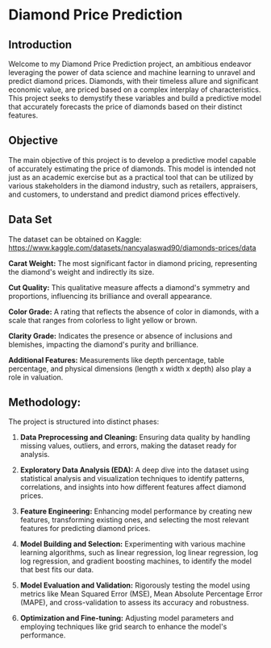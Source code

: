 # Diamond Price Prediction

## Introduction
Welcome to my Diamond Price Prediction project, an ambitious endeavor leveraging the power of data science and machine learning to unravel and predict diamond prices. Diamonds, with their timeless allure and significant economic value, are priced based on a complex interplay of characteristics. This project seeks to demystify these variables and build a predictive model that accurately forecasts the price of diamonds based on their distinct features.

## Objective
The main objective of this project is to develop a predictive model capable of accurately estimating the price of diamonds. This model is intended not just as an academic exercise but as a practical tool that can be utilized by various stakeholders in the diamond industry, such as retailers, appraisers, and customers, to understand and predict diamond prices effectively.

## Data Set
The dataset can be obtained on Kaggle: https://www.kaggle.com/datasets/nancyalaswad90/diamonds-prices/data

**Carat Weight:** The most significant factor in diamond pricing, representing the diamond's weight and indirectly its size.

**Cut Quality:** This qualitative measure affects a diamond's symmetry and proportions, influencing its brilliance and overall appearance.

**Color Grade:** A rating that reflects the absence of color in diamonds, with a scale that ranges from colorless to light yellow or brown.

**Clarity Grade:** Indicates the presence or absence of inclusions and blemishes, impacting the diamond's purity and brilliance.

**Additional Features:** Measurements like depth percentage, table percentage, and physical dimensions (length x width x depth) also play a role in valuation.

## Methodology:

The project is structured into distinct phases:

1. **Data Preprocessing and Cleaning:** Ensuring data quality by handling missing values, outliers, and errors, making the dataset ready for analysis.

2. **Exploratory Data Analysis (EDA):** A deep dive into the dataset using statistical analysis and visualization techniques to identify patterns, correlations, and insights into how different features affect diamond prices.

3. **Feature Engineering:** Enhancing model performance by creating new features, transforming existing ones, and selecting the most relevant features for predicting diamond prices.

4. **Model Building and Selection:** Experimenting with various machine learning algorithms, such as linear regression, log linear regression, log log regression, and gradient boosting machines, to identify the model that best fits our data.

5. **Model Evaluation and Validation:** Rigorously testing the model using metrics like Mean Squared Error (MSE), Mean Absolute Percentage Error (MAPE), and cross-validation to assess its accuracy and robustness.

6. **Optimization and Fine-tuning:** Adjusting model parameters and employing techniques like grid search to enhance the model's performance.

